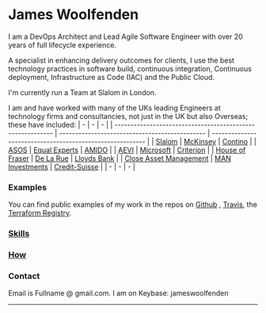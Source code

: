 James Woolfenden
================

I am a DevOps Architect and Lead Agile Software Engineer with over 20 years of
full lifecycle experience. 

A specialist in enhancing delivery outcomes for clients, I use the best
technology practices in software build, continuous integration, Continuous
deployment, Infrastructure as Code (IAC) and the Public Cloud.

I'm currently run a Team at Slalom in London.

I am and have worked with many of the UKs leading Engineers at technology firms
and consultancies, not just in the UK but also Overseas; these have included:
| -   | -  |  - |
| ---------------------------------------------------------- | ---------------------------------------------- | --------------------------------------------------------- |
| [Slalom](https://slalom.com)                               | [McKinsey](https://www.mckinsey.com/uk)        | [Contino](https://www.contino.io/)                        |
| [ASOS](https://www.asos.com/)                              | [Equal Experts](https://www.equalexperts.com/) | [AMIDO](https://amido.com/)                               |
| [AEVI](https://www.aevi.com/)                              | [Microsoft](https://www.microsoft.com/en-gb)   | [Criterion](http://criteriongames.com/)                   |
| [House of Fraser](https://www.houseoffraser.co.uk/)        | [De La Rue](https://www.delarue.com/)          | [Lloyds Bank](https://www.lloydsbank.com/)                |
| [Close Asset Management](https://www.closebrothersam.com/) | [MAN Investments](https://www.man.com/)        | [Credit-Suisse](https://www.credit-suisse.com/us/en.html) |
|   - | -  |  - |

### Examples
You can find public examples of my work in the repos on [Github](https://github.com/JamesWoolfenden/packer-by-example) , [Travis](https://travis-ci.com/JamesWoolfenden/terraform-aws-codebuild), the [Terraform Registry](https://registry.terraform.io/search?q=jameswoolfenden&verified=false).

### [Skills](./skills/skills.md)

### [How](./method/method.md)

### Contact
Email is Fullname @ gmail.com.
I am on Keybase: jameswoolfenden

----------------
